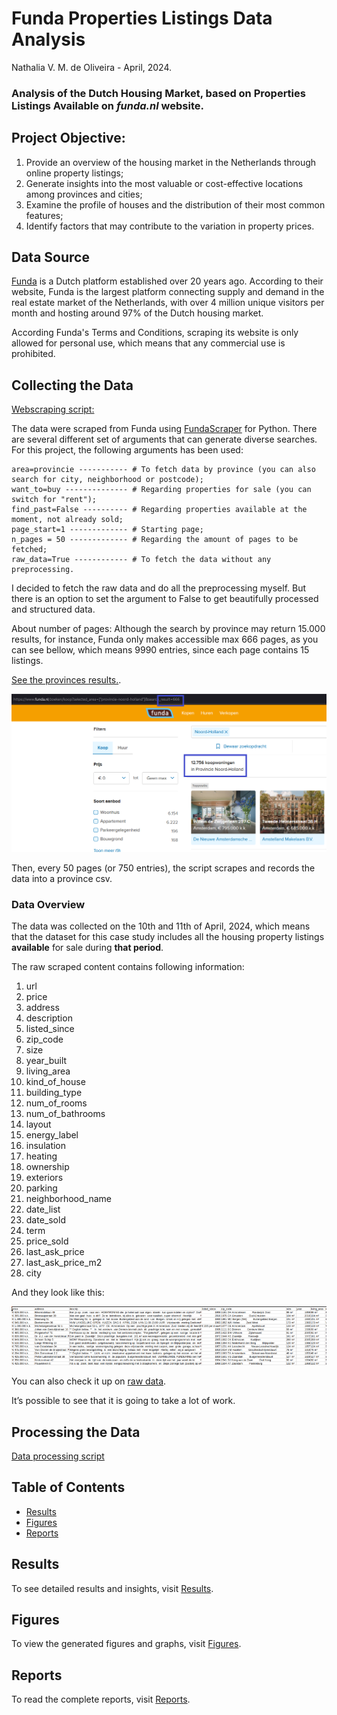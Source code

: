 
# Funda Properties Listings Data Analysis 

Nathalia V. M. de Oliveira - April, 2024.

### Analysis of the Dutch Housing Market, based on Properties Listings Available on *funda.nl* website.

## Project Objective:
1. Provide an overview of the housing market in the Netherlands through online property listings;
2. Generate insights into the most valuable or cost-effective locations among provinces and cities;
3. Examine the profile of houses and the distribution of their most common features;
4. Identify factors that may contribute to the variation in property prices.

## Data Source

[Funda](https://www.funda.nl/) is a Dutch platform established over 20 years ago. According to their website, Funda is the largest platform connecting supply and demand in the real estate market of the Netherlands, with over 4 million unique visitors per month and hosting around 97% of the Dutch housing market.

According Funda's Terms and Conditions, scraping its website is only allowed for personal use, which means that any commercial use is prohibited.


## Collecting the Data

[Webscraping script:](/src/webscraping_script.py)

The data were scraped from Funda using [FundaScraper](https://github.com/whchien/funda-scraper) for Python.
There are several different set of arguments that can generate diverse searches.
For this project, the following arguments has been used:

```
area=provincie ----------- # To fetch data by province (you can also search for city, neighborhood or postcode);
want_to=buy -------------- # Regarding properties for sale (you can switch for "rent");
find_past=False ---------- # Regarding properties available at the moment, not already sold;
page_start=1 ------------- # Starting page;
n_pages = 50 ------------- # Regarding the amount of pages to be fetched;
raw_data=True ------------ # To fetch the data without any preprocessing.
```
I decided to fetch the raw data and do all the preprocessing myself. But there is an option to set the argument to False to get beautifully processed and structured data.

About number of pages: 
Although the search by province may return 15.000 results, for instance, Funda only makes accessible max 666 pages, as you can see bellow, which means 9990 entries, since each page contains 15 listings.

[See the provinces results.](https://www.funda.nl/koop/bladeren/). 

![Search results](figures/fig1.png)


Then, every 50 pages (or 750 entries), the script scrapes and records the data into a province csv.

### Data Overview

The data was collected on the 10th and 11th of April, 2024, which means that the dataset for this case study includes all the housing property listings **available** for sale during **that period**.

The raw scraped content contains following information:

1. url
2. price
3. address
4. description
5. listed_since
6. zip_code
7. size
8. year_built
9. living_area
10. kind_of_house
11. building_type
12. num_of_rooms
13. num_of_bathrooms
14. layout
15. energy_label
16. insulation
17. heating
18. ownership
19. exteriors
20. parking
21. neighborhood_name
22. date_list
23. date_sold
24. term
25. price_sold
26. last_ask_price
27. last_ask_price_m2
28. city

And they look like this:

![raw data](figures/raw1.png)

You can also check it up on [raw data](/data/raw/).

It’s possible to see that it is going to take a lot of work.


## Processing the Data

[Data processing script](/src/data_processing_script.py)

## Table of Contents

- [Results](results.md)
- [Figures](figures.md)
- [Reports](reports.md)

## Results

To see detailed results and insights, visit [Results](results.md).

## Figures

To view the generated figures and graphs, visit [Figures](figures.md).

## Reports

To read the complete reports, visit [Reports](reports.md).
